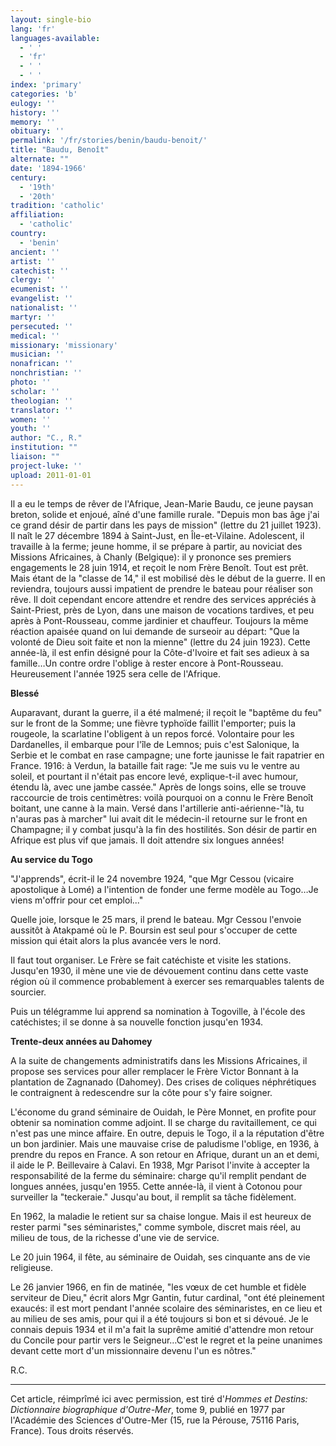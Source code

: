 ```yaml
---
layout: single-bio
lang: 'fr'
languages-available:
  - ' '
  - 'fr'
  - ' '
  - ' '
index: 'primary'
categories: 'b'
eulogy: ''
history: ''
memory: ''
obituary: ''
permalink: '/fr/stories/benin/baudu-benoit/'
title: "Baudu, Benoît"
alternate: ""
date: '1894-1966'
century:
  - '19th'
  - '20th'
tradition: 'catholic'
affiliation:
  - 'catholic'
country:
  - 'benin'
ancient: ''
artist: ''
catechist: ''
clergy: ''
ecumenist: ''
evangelist: ''
nationalist: ''
martyr: ''
persecuted: ''
medical: ''
missionary: 'missionary'
musician: ''
nonafrican: ''
nonchristian: ''
photo: ''
scholar: ''
theologian: ''
translator: ''
women: ''
youth: ''
author: "C., R."
institution: ""
liaison: ""
project-luke: ''
upload: 2011-01-01
---
```




Il a eu le temps de rêver de l'Afrique, Jean-Marie Baudu, ce jeune paysan breton, solide et enjoué, aîné d'une famille rurale. "Depuis mon bas âge j'ai ce grand désir de partir dans les pays de mission" (lettre du 21 juillet 1923). Il naît le 27 décembre 1894 à Saint-Just, en Île-et-Vilaine. Adolescent, il travaille à la ferme; jeune homme, il se prépare à partir, au noviciat des Missions Africaines, à Chanly (Belgique): il y prononce ses premiers engagements le 28 juin 1914, et reçoit le nom Frère Benoît. Tout est prêt. Mais étant de la "classe de 14," il est mobilisé dès le début de la guerre. Il en reviendra, toujours aussi impatient de prendre le bateau pour réaliser son rêve. Il doit cependant encore attendre et rendre des services appréciés à Saint-Priest, près de Lyon, dans une maison de vocations tardives, et peu après à Pont-Rousseau, comme jardinier et chauffeur. Toujours la même réaction apaisée quand on lui demande de surseoir au départ: "Que la volonté de Dieu soit faite et non la mienne" (lettre du 24 juin 1923). Cette année-là, il est enfin désigné pour la Côte-d'Ivoire et fait ses adieux à sa famille…Un contre ordre l'oblige à rester encore à Pont-Rousseau. Heureusement l'année 1925 sera celle de l'Afrique.

**Blessé**

Auparavant, durant la guerre, il a été malmené; il reçoit le "baptême du feu" sur le front de la Somme; une fièvre typhoïde faillit l'emporter; puis la rougeole, la scarlatine l'obligent à un repos forcé. Volontaire pour les Dardanelles, il embarque pour l'île de Lemnos; puis c'est Salonique, la Serbie et le combat en rase campagne; une forte jaunisse le fait rapatrier en France. 1916: à Verdun, la bataille fait rage: "Je me suis vu le ventre au soleil, et pourtant il n'était pas encore levé, explique-t-il avec humour, étendu là, avec une jambe cassée." Après de longs soins, elle se trouve raccourcie de trois centimètres: voilà pourquoi on a connu le Frère Benoît boitant, une canne à la main. Versé dans l'artillerie anti-aérienne-"là, tu n'auras pas à marcher" lui avait dit le médecin-il retourne sur le front en Champagne; il y combat jusqu'à la fin des hostilités. Son désir de partir en Afrique est plus vif que jamais. Il doit attendre six longues années!

**Au service du Togo**

"J'apprends", écrit-il le 24 novembre 1924, "que Mgr Cessou (vicaire apostolique à Lomé) a l'intention de fonder une ferme modèle au Togo…Je viens m'offrir pour cet emploi..."

Quelle joie, lorsque le 25 mars, il prend le bateau. Mgr Cessou l'envoie aussitôt à Atakpamé où le P. Boursin est seul pour s'occuper de cette mission qui était alors la plus avancée vers le nord.

Il faut tout organiser. Le Frère se fait catéchiste et visite les stations. Jusqu'en 1930, il mène une vie de dévouement continu dans cette vaste région où il commence probablement à exercer ses remarquables talents de sourcier.

Puis un télégramme lui apprend sa nomination à Togoville, à l'école des catéchistes; il se donne à sa nouvelle fonction jusqu'en 1934.

**Trente-deux années au Dahomey**

A la suite de changements administratifs dans les Missions Africaines, il propose ses services pour aller remplacer le Frère Victor Bonnant à la plantation de Zagnanado (Dahomey). Des crises de coliques néphrétiques le contraignent à redescendre sur la côte pour s'y faire soigner.

L'économe du grand séminaire de Ouidah, le Père Monnet, en profite pour obtenir sa nomination comme adjoint. Il se charge du ravitaillement, ce qui n'est pas une mince affaire. En outre, depuis le Togo, il a la réputation d'être un bon jardinier. Mais une mauvaise crise de paludisme l'oblige, en 1936, à prendre du repos en France. A son retour en Afrique, durant un an et demi, il aide le P. Beillevaire à Calavi. En 1938, Mgr Parisot l'invite à accepter la responsabilité de la ferme du séminaire: charge qu'il remplit pendant de longues années, jusqu'en 1955. Cette année-là, il vient à Cotonou pour surveiller la "teckeraie." Jusqu'au bout, il remplit sa tâche fidèlement.

En 1962, la maladie le retient sur sa chaise longue. Mais il est heureux de rester parmi "ses séminaristes," comme symbole, discret mais réel, au milieu de tous, de la richesse d'une vie de service.

Le 20 juin 1964, il fête, au séminaire de Ouidah, ses cinquante ans de vie religieuse.

Le 26 janvier 1966, en fin de matinée, "les vœux de cet humble et fidèle serviteur de Dieu," écrit alors Mgr Gantin, futur cardinal, "ont été pleinement exaucés: il est mort pendant l'année scolaire des séminaristes, en ce lieu et au milieu de ses amis, pour qui il a été toujours si bon et si dévoué. Je le connais depuis 1934 et il m'a fait la suprême amitié d'attendre mon retour du Concile pour partir vers le Seigneur…C'est le regret et la peine unanimes devant cette mort d'un missionnaire devenu l'un es nôtres."

R.C.

---

Cet article, réimprîmé ici avec permission, est tiré d'*Hommes et Destins: Dictionnaire biographique d'Outre-Mer*, tome 9, publié en 1977 par l'Académie des Sciences d'Outre-Mer (15, rue la Pérouse, 75116 Paris, France). Tous droits réservés.
